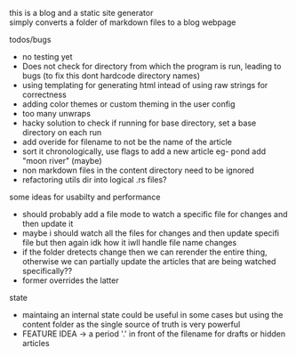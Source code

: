 this is a blog and a static site generator  
simply converts a folder of markdown files to a blog webpage  

todos/bugs  
- no testing yet
- Does not check for directory from which the program is run, leading to bugs (to fix this dont hardcode directory names)
- using templating for generating html intead of using raw strings for correctness
- adding color themes or custom theming in the user config
- too many unwraps
- hacky solution to check if running for base directory, set a base directory on each run
- add overide for filename to not be the name of the article
- sort it chronologically, use flags to add a new article eg- pond add "moon river" (maybe)
- non markdown files in the content directory need to be ignored
- refactoring utils dir into logical .rs files?

some ideas for usabilty and performance  
- should probably add a file mode to watch a specific file for changes and then update it
- maybe i should watch all the files for changes and then update specifi file but then again idk how it iwll handle file name changes 
- if the folder dretects change then we can rerender the entire thing, otherwise we can partially update the articles that are being watched specifically??
- former overrides the latter

state
- maintaing an internal state could be useful in some cases but using the content folder as the single source of truth is very powerful
- FEATURE IDEA -> a period '.' in front of the filename for drafts or hidden articles
